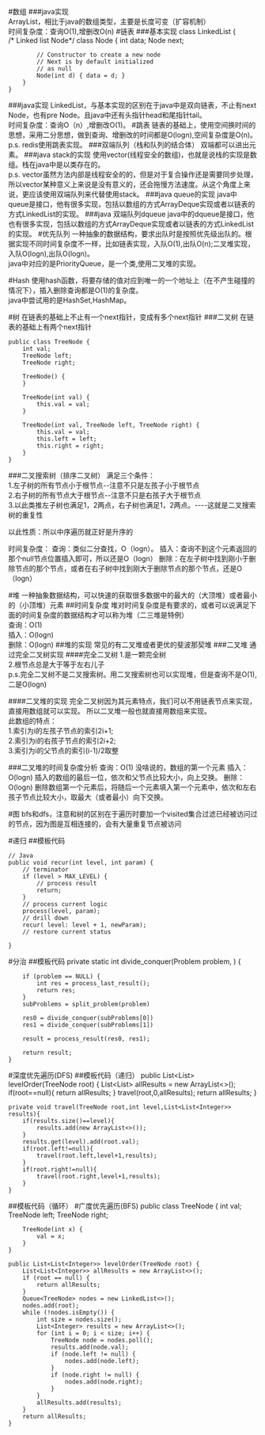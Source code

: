 #数组
###java实现  
ArrayList，相比于java的数组类型，主要是长度可变（扩容机制）  
时间复杂度：查询O(1),增删改O(n)
#链表
###基本实现
	class LinkedList {   
    	/* Linked list Node*/
    	class Node { 
       	int data; 
        	Node next; 
  
        	// Constructor to create a new node 
        	// Next is by default initialized 
        	// as null 
        	Node(int d) { data = d; } 
    	} 
	}
###java实现
LinkedList，与基本实现的区别在于java中是双向链表，不止有next Node，也有pre Node。且java中还有头指针head和尾指针tail。  
时间复杂度：查询O（n）,增删改O(1)。
#跳表
链表的基础上，使用空间换时间的思想，采用二分思想，做到查询、增删改的时间都是O(logn),空间复杂度是O(n)。  
p.s. redis使用跳表实现。
###双端队列（栈和队列的结合体）
双端都可以进出元素。
###java stack的实现
使用vector(线程安全的数组)，也就是说栈的实现是数组。栈在java中是以类存在的。  
p.s. vector虽然方法内部是线程安全的的，但是对于复合操作还是需要同步处理，所以vector某种意义上来说是没有意义的，还会拖慢方法速度。从这个角度上来说，更应该使用双端队列来代替使用stack。
###java queue的实现
java中queue是接口，他有很多实现，包括以数组的方式ArrayDeque实现或者以链表的方式LinkedList的实现。
###java 双端队列dqueue
java中的dqueue是接口，他也有很多实现，包括以数组的方式ArrayDeque实现或者以链表的方式LinkedList的实现。
#优先队列
一种抽象的数据结构，要求出队时是按照优先级出队的。根据实现不同时间复杂度不一样，比如链表实现，入队O(1),出队O(n);二叉堆实现，入队O(logn),出队O(logn)。  
java中对应的是PriorityQueue，是一个类,使用二叉堆的实现。

#Hash
使用hash函数，将要存储的值对应到唯一的一个地址上（在不产生碰撞的情况下），插入删除查询都是O(1)的复杂度。  
java中尝试用的是HashSet,HashMap。

#树
在链表的基础上不止有一个next指针，变成有多个next指针
###二叉树
在链表的基础上有两个next指针 
 
	public class TreeNode {
   		int val;
      	TreeNode left;
      	TreeNode right;

    	TreeNode() {
   		}

   		TreeNode(int val) {
   			this.val = val;
     	}

  		TreeNode(int val, TreeNode left, TreeNode right) {
      		this.val = val;
        	this.left = left;
        	this.right = right;
     	}
   	}	
###二叉搜索树（排序二叉树）
满足三个条件：  
1.左子树的所有节点小于根节点--注意不只是左孩子小于根节点  
2.右子树的所有节点大于根节点--注意不只是右孩子大于根节点  
3.以此类推左子树也满足1，2两点，右子树也满足1，2两点。----这就是二叉搜索树的重复性

以此性质：所以中序遍历就正好是升序的

时间复杂度：
查询：类似二分查找，O（logn）。
插入：查询不到这个元素返回的那个null节点位置插入即可，所以还是O（logn）
删除：在左子树中找到刚小于删除节点的那个节点，或者在右子树中找到刚大于删除节点的那个节点，还是O（logn）

#堆
一种抽象数据结构，可以快速的获取很多数据中的最大的（大顶堆）或者最小的（小顶堆）元素
##时间复杂度
堆对时间复杂度是有要求的，或者可以说满足下面的时间复杂度的数据结构才可以称为堆（二三堆是特例）  
查询：O(1)  
插入：O(logn)  
删除：O(logn)
##堆的实现
常见的有二叉堆或者更优的斐波那契堆
###二叉堆
通过完全二叉树实现
####完全二叉树
1.是一颗完全树  
2.根节点总是大于等于左右儿子  
p.s.完全二叉树不是二叉搜索树。用二叉搜索树也可以实现堆，但是查询不是O(1),二是O(logn)  

####二叉堆的实现
完全二叉树因为其元素特点，我们可以不用链表节点来实现，直接用数组就可以实现。
所以二叉堆一般也就直接用数组来实现。  
此数组的特点：  
1.索引为i的左孩子节点的索引2i+1;  
2.索引为i的右孩子节点的索引2i+2;  
3.索引为i的父节点的索引(i-1)/2取整

###二叉堆的时间复杂度分析
查询：O(1)  没啥说的，数组的第一个元素
插入：O(logn)  插入的数组的最后一位，依次和父节点比较大小，向上交换。
删除：O(logn) 删除数组第一个元素后，将随后一个元素填入第一个元素中，依次和左右孩子节点比较大小，取最大（或者最小）向下交换。

#图
bfs和dfs，注意和树的区别在于遍历时要加一个visited集合过滤已经被访问过的节点，因为图是互相连接的，会有大量重复节点被访问

#递归
##模板代码

	// Java
	public void recur(int level, int param) { 
  		// terminator 
  		if (level > MAX_LEVEL) { 
    		// process result 
    		return; 
  		}
  		// process current logic 
  		process(level, param); 
  		// drill down 
  		recur( level: level + 1, newParam); 
  		// restore current status 
  		
	}
	
	
	
#分治
##模板代码
	private static int divide_conquer(Problem problem, ) {
  
  		if (problem == NULL) {
    		int res = process_last_result();
    		return res;     
  		}
  		subProblems = split_problem(problem)
  
  		res0 = divide_conquer(subProblems[0])
  		res1 = divide_conquer(subProblems[1])
  
  		result = process_result(res0, res1);
  
  		return result;
	}
	
#深度优先遍历(DFS)
##模板代码（递归）
	public List<List<Integer>> levelOrder(TreeNode root) {
        List<List<Integer>> allResults = new ArrayList<>();
        if(root==null){
            return allResults;
        }
        travel(root,0,allResults);
        return allResults;
    }


    private void travel(TreeNode root,int level,List<List<Integer>> results){
        if(results.size()==level){
            results.add(new ArrayList<>());
        }
        results.get(level).add(root.val);
        if(root.left!=null){
            travel(root.left,level+1,results);
        }
        if(root.right!=null){
            travel(root.right,level+1,results);
        }
    }
    
##模板代码（循环）
#广度优先遍历(BFS)
	public class TreeNode {
    	int val;
    	TreeNode left;
    	TreeNode right;

    	TreeNode(int x) {
        	val = x;
    	}
	}

	public List<List<Integer>> levelOrder(TreeNode root) {
    	List<List<Integer>> allResults = new ArrayList<>();
    	if (root == null) {
        	return allResults;
    	}
    	Queue<TreeNode> nodes = new LinkedList<>();
    	nodes.add(root);
    	while (!nodes.isEmpty()) {
        	int size = nodes.size();
        	List<Integer> results = new ArrayList<>();
        	for (int i = 0; i < size; i++) {
            	TreeNode node = nodes.poll();
            	results.add(node.val);
            	if (node.left != null) {
                	nodes.add(node.left);
            	}
            	if (node.right != null) {
                	nodes.add(node.right);
            	}
        	}
        	allResults.add(results);
    	}
   		return allResults;
	}





